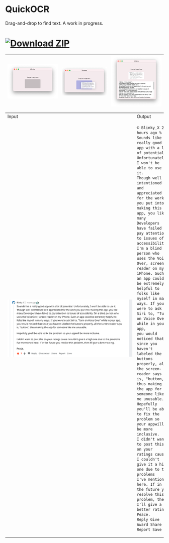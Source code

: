 # QuickOCR
Drag-and-drop to find text. A work in progress.

# [![Download ZIP](https://img.shields.io/badge/Download-ZIP-blue?style=for-the-badge)](https://github.com/aheze/QuickOCR/releases/download/v1.0.0/QuickOCR.zip)

![Window with drop target square in the middle](https://github.com/aheze/DeveloperAssets/blob/master/Screen%20Shot%202021-03-22%20at%204.13.45%20PM.png?raw=true) | ![Draggin and releasing an image into the square](https://github.com/aheze/DeveloperAssets/blob/master/Screen%20Shot%202021-03-22%20at%204.14.38%20PM%20(2).png?raw=true) | ![A text box with the detected text appears](https://github.com/aheze/DeveloperAssets/blob/master/Screen%20Shot%202021-03-22%20at%204.14.45%20PM.png?raw=true)
--- | --- | ---


<table>
<tr>
<td>
Input　　　　　　　　　　　　　　　　　　　　　　　　　　	
</td>  
<td>
Output  
</td> 
</tr>  
  
<tr>
<td>
  
![A comment on reddit](https://github.com/aheze/DeveloperAssets/blob/master/Screen%20Shot%202021-03-22%20at%204.14.28%20PM.png?raw=true)

</td>  
<td>

```
© Blinky_X 2 hours ago %
Sounds like a really good app with a lot of potential. Unfortunately, I won't be able to use it.
Though well intentioned and appreciated for the work you put into making this app, you like
many Developers have failed to pay attention to issues of accessibility. I'm a blind person who
uses the Voice Over, screen-reader on my iPhone. Such an app could be extremely helpful to
folks like myself in many ways. If you were to ask Siri to, "Turn on Voice Over" while in your app,
you would noticed that since you haven't labeled the buttons properly, all the screen-reader says
is, "button," thus making the app for someone like me unusable.
Hopefully you'll be able to fix the problem so your appwill be more inclusive.
I didn't want to post this on your ratings cause I couldn't give it a high one due to the problems
I've mentioned here. If in the future you resolve this problem, then I'll give a better rating.
Peace.
Reply Give Award Share Report Save
```

</td>  
</table>
